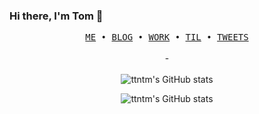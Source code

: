 ### Hi there, I'm Tom 👋

<p align="center">
  <samp>
    <a href="https://ttntm.me">ME</a>
    &bull;
    <a href="https://ttntm.me/archive">BLOG</a>
    &bull;
    <a href="https://ttntm.me/work">WORK</a>
    &bull;
    <a href="https://ttntm.me/til">TIL</a>
    &bull;
    <a href="https://twitter.com/thet0m">TWEETS</a>
  </samp>
  <br><br>
  -
  <br><br>
  <img src="https://github-readme-stats.vercel.app/api?username=ttntm&show_icons=true&theme=graywhite&include_all_commits=true&hide_title=true" alt="ttntm's GitHub stats">
</p>

<center>

![ttntm's GitHub stats](https://github-readme-stats.vercel.app/api?username=ttntm&show_icons=true&theme=graywhite&include_all_commits=true&hide_title=true)

</center>
